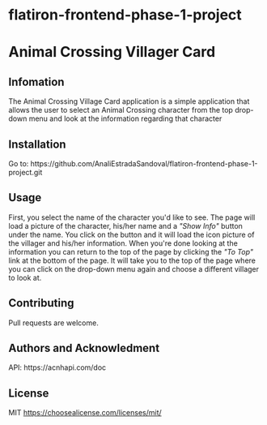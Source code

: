 # flatiron-frontend-phase-1-project
<h1>Animal Crossing Villager Card</h1>

<h2>Infomation</h2>

<p>The Animal Crossing Village Card application is a simple application that allows the user to select an Animal Crossing character from the top drop-down menu and look at the information regarding that character</p>

<h2>Installation</h2>

<p>Go to: <a>https://github.com/AnaliEstradaSandoval/flatiron-frontend-phase-1-project.git</a></p>

<h2>Usage</h2>

<p>First, you select the name of the character you'd like to see. The page will load a picture of the character, his/her name and a <em>"Show Info"</em> button under the name. You click on the button and it will load the icon picture of the villager and his/her information. When you're done looking at the information you can return to the top of the page by clicking the <em>"To Top"</em> link at the bottom of the page. It will take you to the top of the page where you can click on the drop-down menu again and choose a different villager to look at.</p>

<h2>Contributing</h2>

<p>Pull requests are welcome.</p>

<h2>Authors and Acknowledment</h2>

<p>API: <a>https://acnhapi.com/doc</a></p>

<h2>License</h2>

MIT <a>https://choosealicense.com/licenses/mit/</a>
